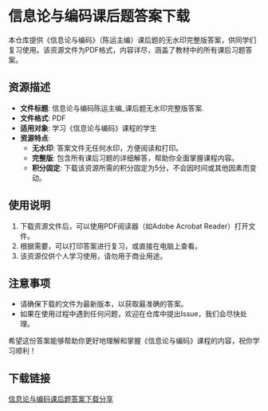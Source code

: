 # 信息论与编码课后题答案下载

本仓库提供《信息论与编码》（陈运主编）课后题的无水印完整版答案，供同学们复习使用。该资源文件为PDF格式，内容详尽，涵盖了教材中的所有课后习题答案。

## 资源描述

- **文件标题**: 信息论与编码陈运主编_课后题无水印完整版答案.
- **文件格式**: PDF
- **适用对象**: 学习《信息论与编码》课程的学生
- **资源特点**:
  - **无水印**: 答案文件无任何水印，方便阅读和打印。
  - **完整版**: 包含所有课后习题的详细解答，帮助你全面掌握课程内容。
  - **积分固定**: 下载该资源所需的积分固定为5分，不会因时间或其他因素而变动。

## 使用说明

1. 下载资源文件后，可以使用PDF阅读器（如Adobe Acrobat Reader）打开文件。
2. 根据需要，可以打印答案进行复习，或直接在电脑上查看。
3. 该资源仅供个人学习使用，请勿用于商业用途。

## 注意事项

- 请确保下载的文件为最新版本，以获取最准确的答案。
- 如果在使用过程中遇到任何问题，欢迎在仓库中提出Issue，我们会尽快处理。

希望这份答案能够帮助你更好地理解和掌握《信息论与编码》课程的内容，祝你学习顺利！

## 下载链接

[信息论与编码课后题答案下载分享](https://pan.quark.cn/s/b7726e665f38)